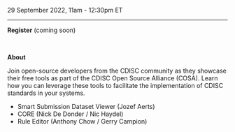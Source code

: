 29 September 2022, 11am - 12:30pm ET

---

**Register** (coming soon)

<br/>

**About**

Join open-source developers from the CDISC community as they showcase their free tools as part of the CDISC Open Source Alliance (COSA). Learn how you can leverage these tools to facilitate the implementation of CDISC standards in your systems.

- Smart Submission Dataset Viewer (Jozef Aerts)
- CORE (Nick De Donder / Nic Haydel)
- Rule Editor (Anthony Chow / Gerry Campion)
